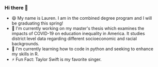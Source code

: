 ### Hi there 👋
-  😄 My name is Lauren. I am in the combined degree program and I will be graduating this spring!
-  🔭 I'm currently working on my master's thesis which examines the impacts of COVID-19 on education inequality in America.  It studies district level data regarding different socioeconomic and racial backgrounds.
- 🌱 I'm currently learning how to code in python and seeking to enhance my skills in R.
- ⚡ Fun Fact: Taylor Swift is my favorite singer.
  
<!--
**laurenperez02/laurenperez02** is a ✨ _special_ ✨ repository because its `README.md` (this file) appears on your GitHub profile.

Here are some ideas to get you started:

- 🔭 I’m currently working on ...
- 🌱 I’m currently learning ...
- 👯 I’m looking to collaborate on ...
- 🤔 I’m looking for help with ...
- 💬 Ask me about ...
- 📫 How to reach me: ...
- 😄 Pronouns: ...
- ⚡ Fun fact: ...
-->
